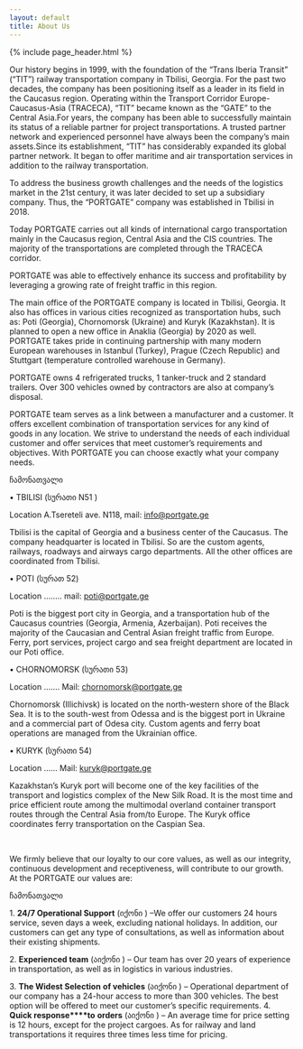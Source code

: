 ```yaml
---
layout: default
title: About Us 
---
```


{% include page_header.html %}

Our history begins in 1999, with the foundation of the “Trans Iberia Transit” (“TIT”) railway transportation company in Tbilisi, Georgia. For the past two decades, the company has been positioning itself as a leader in its field in the Caucasus region. Operating within the Transport Corridor Europe-Caucasus-Asia (TRACECA), “TIT” became known as the “GATE” to the Central Asia.For years, the company has been able to successfully maintain its status of a reliable partner for project transportations. А trusted partner network and experienced personnel have always been the company’s main assets.Since its establishment, “TIT” has considerably expanded its global partner network. It began to offer maritime and air transportation services in addition to the railway transportation.

To address the business growth challenges and the needs of the logistics market in the 21st century, it was later decided to set up a subsidiary company. Thus, the “PORTGATE” company was established in Tbilisi in 2018.

Today PORTGATE carries out all kinds of international cargo transportation mainly in the Caucasus region, Central Asia and the CIS countries. The majority of the transportations are completed through the TRACECA corridor.

PORTGATE was able to effectively enhance its success and profitability by leveraging a growing rate of freight traffic in this region.

The main office of the PORTGATE company is located in Tbilisi, Georgia. It also has offices in various cities recognized as transportation hubs, such as: Poti (Georgia), Chornomorsk (Ukraine) and Kuryk (Kazakhstan). It is planned to open a new office in Anaklia (Georgia) by 2020 as well. PORTGATE takes pride in continuing partnership with many modern European warehouses in Istanbul (Turkey), Prague (Czech Republic) and Stuttgart (temperature controlled warehouse in Germany).

PORTGATE owns 4 refrigerated trucks, 1 tanker-truck and 2 standard trailers. Over 300 vehicles owned by contractors are also at company’s disposal.

PORTGATE team serves as a link between a manufacturer and a customer. It offers excellent combination of transportation services for any kind of goods in any location. We strive to understand the needs of each individual customer and offer services that meet customer’s requirements and objectives. With PORTGATE you can choose exactly what your company needs.

ჩამონათვალი

• TBILISI (სურათი N51 )

Location A.Tsereteli ave. N118, mail: info@portgate.ge

Tbilisi is the capital of Georgia and a business center of the Caucasus. The company headquarter is located in Tbilisi. So are the custom agents, railways, roadways and airways cargo departments. All the other offices are coordinated from Tbilisi.

• POTI (სურათ 52)

Location …….. mail: poti@portgate.ge

Poti is the biggest port city in Georgia, and a transportation hub of the Caucasus countries (Georgia, Armenia, Azerbaijan). Poti receives the majority of the Caucasian and Central Asian freight traffic from Europe. Ferry, port services, project cargo and sea freight department are located in our Poti office.

• CHORNOMORSK (სურათი 53)

Location ……. Mail: chornomorsk@portgate.ge

Chornomorsk (Illichivsk) is located on the north-western shore of the Black Sea. It is to the south-west from Odessa and is the biggest port in Ukraine and a commercial part of Odesa city. Custom agents and ferry boat operations are managed from the Ukrainian office.

• KURYK (სურათი 54)

Location …… Mail: kuryk@portgate.ge

Kazakhstan’s Kuryk port will become one of the key facilities of the transport and logistics complex of the New Silk Road. It is the most time and price efficient route among the multimodal overland container transport routes through the Central Asia from/to Europe. The Kuryk office coordinates ferry transportation on the Caspian Sea.

&nbsp;

We firmly believe that our loyalty to our core values, as well as our integrity, continuous development and receptiveness, will contribute to our growth. At the PORTGATE our values are:

ჩამონათვალი

1\. **24/7 Operational Support** (იქონი ) –We offer our customers 24 hours service, seven days a week, excluding national holidays. In addition, our customers can get any type of consultations, as well as information about their existing shipments.

2\. **Experienced team** (აიქონი ) – Our team has over 20 years of experience in transportation, as well as in logistics in various industries.

3\. **The Widest Selection** **of vehicles** (აიქონი ) – Operational department of our company has a 24-hour access to more than 300 vehicles. The best option will be offered to meet our customer’s specific requirements. 4. **Quick response****to** **orders** (აიქონი ) – An average time for price setting is 12 hours, except for the project cargoes. As for railway and land transportations it requires three times less time for pricing.

&nbsp;

&nbsp;